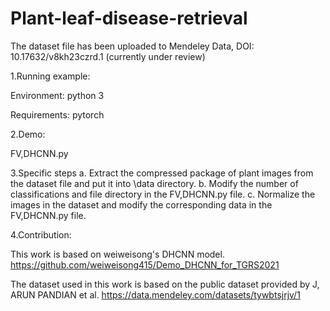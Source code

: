 # Plant-leaf-disease-retrieval
The dataset file has been uploaded to Mendeley Data, DOI: 10.17632/v8kh23czrd.1 (currently under review)

1.Running example: 

  Environment: 
    python 3

  Requirements:
    pytorch

2.Demo:

FV,DHCNN.py

3.Specific steps
a. Extract the compressed package of plant images from the dataset file and put it into \data directory.
b. Modify the number of classifications and file directory in the FV,DHCNN.py file.
c. Normalize the images in the dataset and modify the corresponding data in the FV,DHCNN.py file.

4.Contribution:

This work is based on weiweisong's DHCNN model.
https://github.com/weiweisong415/Demo_DHCNN_for_TGRS2021

The dataset used in this work is based on the public dataset provided by J, ARUN PANDIAN et al.
https://data.mendeley.com/datasets/tywbtsjrjv/1

